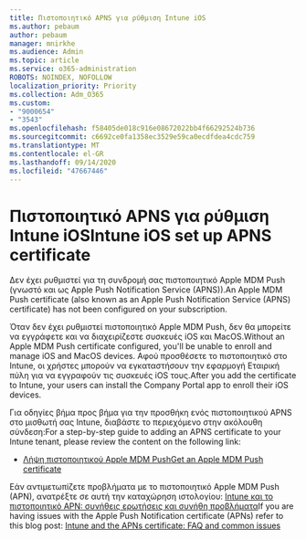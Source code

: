 ```yaml
---
title: Πιστοποιητικό APNS για ρύθμιση Intune iOS
ms.author: pebaum
author: pebaum
manager: mnirkhe
ms.audience: Admin
ms.topic: article
ms.service: o365-administration
ROBOTS: NOINDEX, NOFOLLOW
localization_priority: Priority
ms.collection: Adm_O365
ms.custom:
- "9000654"
- "3543"
ms.openlocfilehash: f58405de018c916e08672022bb4f66292524b736
ms.sourcegitcommit: c6692ce0fa1358ec3529e59ca0ecdfdea4cdc759
ms.translationtype: MT
ms.contentlocale: el-GR
ms.lasthandoff: 09/14/2020
ms.locfileid: "47667446"
---
```

# <a name="intune-ios-set-up-apns-certificate"></a><span data-ttu-id="0b88a-102">Πιστοποιητικό APNS για ρύθμιση Intune iOS</span><span class="sxs-lookup"><span data-stu-id="0b88a-102">Intune iOS set up APNS certificate</span></span>

<span data-ttu-id="0b88a-103">Δεν έχει ρυθμιστεί για τη συνδρομή σας πιστοποιητικό Apple MDM Push (γνωστό και ως Apple Push Notification Service (APNS)).</span><span class="sxs-lookup"><span data-stu-id="0b88a-103">An Apple MDM Push certificate (also known as an Apple Push Notification Service (APNS) certificate) has not been configured on your subscription.</span></span>

<span data-ttu-id="0b88a-104">Όταν δεν έχει ρυθμιστεί πιστοποιητικό Apple MDM Push, δεν θα μπορείτε να εγγράφετε και να διαχειρίζεστε συσκευές iOS και MacOS.</span><span class="sxs-lookup"><span data-stu-id="0b88a-104">Without an Apple MDM Push certificate configured, you'll be unable to enroll and manage iOS and MacOS devices.</span></span> <span data-ttu-id="0b88a-105">Αφού προσθέσετε το πιστοποιητικό στο Intune, οι χρήστες μπορούν να εγκαταστήσουν την εφαρμογή Εταιρική πύλη για να εγγραφούν τις συσκευές iOS τους.</span><span class="sxs-lookup"><span data-stu-id="0b88a-105">After you add the certificate to Intune, your users can install the Company Portal app to enroll their iOS devices.</span></span>

<span data-ttu-id="0b88a-106">Για οδηγίες βήμα προς βήμα για την προσθήκη ενός πιστοποιητικού APNS στο μισθωτή σας Intune, διαβάστε το περιεχόμενο στην ακόλουθη σύνδεση:</span><span class="sxs-lookup"><span data-stu-id="0b88a-106">For a step-by-step guide to adding an APNS certificate to your Intune tenant, please review the content on the following link:</span></span>

- [<span data-ttu-id="0b88a-107">Λήψη πιστοποιητικού Apple MDM Push</span><span class="sxs-lookup"><span data-stu-id="0b88a-107">Get an Apple MDM Push certificate</span></span>](https://docs.microsoft.com/mem/intune/enrollment/apple-mdm-push-certificate-get)

<span data-ttu-id="0b88a-108">Εάν αντιμετωπίζετε προβλήματα με το πιστοποιητικό Apple MDM Push (APN), ανατρέξτε σε αυτή την καταχώρηση ιστολογίου: [Intune και το πιστοποιητικό APN: συνήθεις ερωτήσεις και συνήθη προβλήματα](https://techcommunity.microsoft.com/t5/Intune-Customer-Success/Intune-and-the-APNs-certificate-FAQ-and-common-issues/ba-p/280121)</span><span class="sxs-lookup"><span data-stu-id="0b88a-108">If you are having issues with the Apple Push Notification certificate (APNs) refer to this blog post: [Intune and the APNs certificate: FAQ and common issues](https://techcommunity.microsoft.com/t5/Intune-Customer-Success/Intune-and-the-APNs-certificate-FAQ-and-common-issues/ba-p/280121)</span></span>
